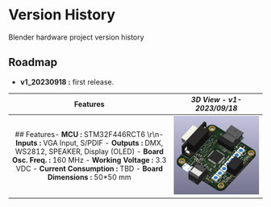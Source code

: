 # Version History

Blender hardware project version history

## Roadmap

- __v1_20230918 :__ first release.

| Features | *3D View - v1-2023/09/18* |
|:--:|:--:| 
| ## Features- __MCU :__ STM32F446RCT6 \r\n- __Inputs :__ VGA Input, S/PDIF - __Outputs :__ DMX, WS2812, SPEAKER, Display (OLED) - __Board Osc. Freq. :__ 160 MHz - __Working Voltage :__ 3.3 VDC - __Current Consumption :__  TBD - __Board Dimensions :__ 50*50 mm | ![_3DView_v1_20230918](https://github.com/mend0z0/Blender/blob/main/Hardware/_Sub_HW_Blender/v1_20230918/Released%20Folder/v1.0%20-%2020230918/Media%20Content/Picture/_3DView_Blender_v1.0.png) |



